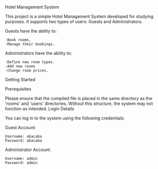 Hotel Management System

This project is a simple Hotel Management System developed for studying purposes. It supports two types of users: Guests and Administrators.

Guests have the ability to:

    -Book rooms.
    -Manage their bookings.

Administrators have the ability to:

    -Define new room types.
    -Add new rooms
    -Change room prices.

Getting Started

Prerequisites

Please ensure that the compiled file is placed in the same directory as the 'rooms' and 'users' directories. Without this structure, the system may not function as intended.
Login Details

You can log in to the system using the following credentials:

Guest Account:
    
    Username: abacaba
    Password: abacaba

Administrator Account:

    Username: admin
    Password: admin
